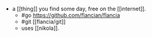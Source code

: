 - a [[thing]] you find some day, free on the [[internet]].
  - #go https://github.com/flancian/flancia
  - #git [[flancia/git]]
  - uses [[nikola]].
